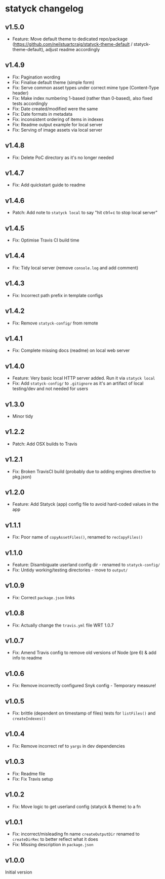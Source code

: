 # statyck changelog

## v1.5.0
* Feature: Move default theme to dedicated repo/package (https://github.com/neilstuartcraig/statyck-theme-default / statyck-theme-default), adjust readme accordingly

## v1.4.9
* Fix: Pagination wording
* Fix: Finalise default theme (simple form)
* Fix: Serve common asset types under correct mime type (Content-Type header)
* Fix: Make index numbering 1-based (rather than 0-based), also fixed tests accordingly
* Fix: Date created/modified were the same
* Fix: Date formats in metadata
* Fix: inconsistent ordering of items in indexes
* Fix: Readme output example for local server
* Fix: Serving of image assets via local server

## v1.4.8
* Fix: Delete PoC directory as it's no longer needed

## v1.4.7
* Fix: Add quickstart guide to readme

## v1.4.6
* Patch: Add note to `statyck local` to say "hit ctrl+c to stop local server"

## v1.4.5
* Fix: Optimise Travis CI build time

## v1.4.4
* Fix: Tidy local server (remove `console.log` and add comment)

## v1.4.3
* Fix: Incorrect path prefix in template configs

## v1.4.2
* Fix: Remove `statyck-config/` from remote

## v1.4.1
* Fix: Complete missing docs (readme) on local web server

## v1.4.0
* Feature: Very basic local HTTP server added. Run it via `statyck local`
* Fix: Add `statyck-config/` to `.gitignore` as it's an artifact of local testing/dev and not needed for users

## v1.3.0
* Minor tidy

## v1.2.2
* Patch: Add OSX builds to Travis

## v1.2.1
* Fix: Broken TravisCI build (probably due to adding engines directive to pkg.json)

## v1.2.0
* Feature: Add Statyck (app) config file to avoid hard-coded values in the app

## v1.1.1
* Fix: Poor name of `copyAssetFiles()`, renamed to `recCopyFiles()`

## v1.1.0
* Feature: Disambiguate userland config dir - renamed to `statyck-config/`
* Fix: Untidy working/testing directories - move to `output/`

## v1.0.9
* Fix: Correct `package.json` links

## v1.0.8
* Fix: Actually change the `travis.yml` file WRT 1.0.7

## v1.0.7
* Fix: Amend Travis config to remove old versions of Node (pre 6) & add info to readme

## v1.0.6
* Fix: Remove incorrectly configured Snyk config - Temporary measure!

## v1.0.5
* Fix: brittle (dependent on timestamp of files) tests for `listFiles()` and `createIndexes()`

## v1.0.4
* Fix: Remove incorrect ref to `yargs` in dev dependencies

## v1.0.3
* Fix: Readme file
* Fix: Fix Travis setup

## v1.0.2
* Fix: Move logic to get userland config (statyck & theme) to a fn

## v1.0.1
* Fix: incorrect/misleading fn name `createOutputDir` renamed to `createDirRec` to better reflect what it does
* Fix: Missing description in `package.json`

## v1.0.0
Initial version
